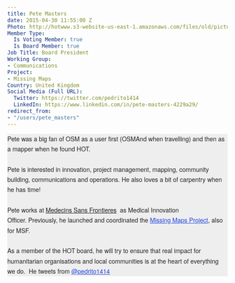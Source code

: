 ```yaml
---
title: Pete Masters
date: 2015-04-30 11:55:00 Z
Photo: http://hotwww.s3-website-us-east-1.amazonaws.com/files/old/pictures/picture-258-1433935659.jpg
Member Type:
  Is Voting Member: true
  Is Board Member: true
Job Title: Board President
Working Group:
- Communications
Project:
- Missing Maps
Country: United Kingdom
Social Media (Full URL):
  Twitter: https://twitter.com/pedrito1414
  LinkedIn: https://www.linkedin.com/in/pete-masters-4229a29/
redirect_from:
- "/users/pete_masters"
---
```


<p style="box-sizing: border-box; margin: 0px; padding: 0px; border: 0px; font-size: 14px; color: #222222; font-family: 'Helvetica Neue', Arial, sans-serif; line-height: 23.3323993682861px; background-color: #eeeeee;">Pete was a big fan of OSM as a user first (OSMAnd when travelling) and then as a mapper when he found HOT.</p><p style="box-sizing: border-box; margin: 0px; padding: 0px; border: 0px; font-size: 14px; color: #222222; font-family: 'Helvetica Neue', Arial, sans-serif; line-height: 23.3323993682861px; background-color: #eeeeee;">&nbsp;</p><p style="box-sizing: border-box; margin: 0px; padding: 0px; border: 0px; font-size: 14px; color: #222222; font-family: 'Helvetica Neue', Arial, sans-serif; line-height: 23.3323993682861px; background-color: #eeeeee;">Pete is interested in innovation, project management, mapping, community building, communications and operations. He also loves a bit of carpentry when he has time!</p><p style="box-sizing: border-box; margin: 0px; padding: 0px; border: 0px; font-size: 14px; color: #222222; font-family: 'Helvetica Neue', Arial, sans-serif; line-height: 23.3323993682861px; background-color: #eeeeee;">&nbsp;</p><p style="box-sizing: border-box; margin: 0px; padding: 0px; border: 0px; font-size: 14px; color: #222222; font-family: 'Helvetica Neue', Arial, sans-serif; line-height: 23.3323993682861px; background-color: #eeeeee;">Pete works&nbsp;<span style="font-size: 14px; font-style: normal; font-variant-ligatures: normal; font-variant-caps: normal; font-weight: normal; font-family: 'Helvetica Neue', Arial, sans-serif;">at&nbsp;</span><a style="font-size: 14px; font-style: normal; font-variant-ligatures: normal; font-variant-caps: normal; font-weight: normal; font-family: 'Helvetica Neue', Arial, sans-serif;" href="https://www.msf.org.uk/">Medecins Sans Frontieres</a><span style="font-size: 14px; font-style: normal; font-variant-ligatures: normal; font-variant-caps: normal; font-weight: normal; font-family: 'Helvetica Neue', Arial, sans-serif;">&nbsp; as Medical Innovation Officer.&nbsp;</span><span style="font-family: 'Helvetica Neue', Arial, sans-serif; font-size: 14px;">Previously, he launched and coordinated the&nbsp;</span><a style="box-sizing: border-box; color: #2244dd; -webkit-appearance: none; outline: 0px;" href="http://wiki.openstreetmap.org/wiki/Missing_Maps_Project" rel="nofollow">Missing Maps Project</a>, also for MSF.<span style="font-family: 'Helvetica Neue', Arial, sans-serif; font-size: 14px;"><br></span></p><p style="box-sizing: border-box; margin: 0px; padding: 0px; border: 0px; font-size: 14px; color: #222222; font-family: 'Helvetica Neue', Arial, sans-serif; line-height: 23.3323993682861px; background-color: #eeeeee;">&nbsp;</p><p style="box-sizing: border-box; margin: 0px; padding: 0px; border: 0px; font-size: 14px; color: #222222; font-family: 'Helvetica Neue', Arial, sans-serif; line-height: 23.3323993682861px; background-color: #eeeeee;">As a member of the HOT board, he will try to ensure that real impact for humanitarian organisations and local communities is at the heart of everything we do. &nbsp;He tweets from&nbsp;<a style="box-sizing: border-box; color: #2244dd; -webkit-appearance: none; outline: 0px;" href="http://www.twitter.com/pedrito1414" rel="nofollow">@pedrito1414</a></p>
